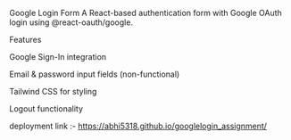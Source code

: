 Google Login Form
A React-based authentication form with Google OAuth login using @react-oauth/google.

Features

Google Sign-In integration

Email & password input fields (non-functional)

Tailwind CSS for styling

Logout functionality

deployment link :- 
https://abhi5318.github.io/googlelogin_assignment/
